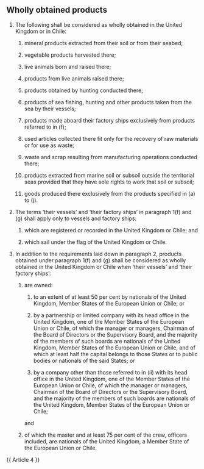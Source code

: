 ## Wholly obtained products

1. The following shall be considered as wholly obtained in the United Kingdom or in Chile:

   1. mineral products extracted from their soil or from their seabed;

   2. vegetable products harvested there;

   3. live animals born and raised there;

   4. products from live animals raised there;

   5. products obtained by hunting conducted there;

   6. products of sea fishing, hunting and other products taken from the sea by their vessels;

   7. products made aboard their factory ships exclusively from products referred to in (f);

   8. used articles collected there fit only for the recovery of raw materials or for use as waste;

   9. waste and scrap resulting from manufacturing operations conducted there;

   10. products extracted from marine soil or subsoil outside the territorial seas provided that they have sole rights to work that soil or subsoil;

   11. goods produced there exclusively from the products specified in (a) to (j).

2. The terms ‘their vessels’ and ‘their factory ships’ in paragraph 1(f) and (g) shall apply only to vessels and factory ships:

   1. which are registered or recorded in the United Kingdom or Chile; and

   2. which sail under the flag of the United Kingdom or Chile.

3. In addition to the requirements laid down in paragraph 2, products obtained under paragraph 1(f) and (g) shall be considered as wholly obtained in the United Kingdom or Chile when ‘their vessels’ and ‘their factory ships’:

   1. are owned:

      1. to an extent of at least 50 per cent by nationals of the United Kingdom, Member States of the European Union or Chile; or

      2. by a partnership or limited company with its head office in the United Kingdom, one of the Member States of the European Union or Chile, of which the manager or managers, Chairman of the Board of Directors or the Supervisory Board, and the majority of the members of such boards are nationals of the United Kingdom, Member States of the European Union or Chile, and of which at least half the capital belongs to those States or to public bodies or nationals of the said States; or

      3. by a company other than those referred to in (ii) with its head office in the United Kingdom, one of the Member States of the European Union or Chile, of which the manager or managers, Chairman of the Board of Directors or the Supervisory Board, and the majority of the members of such boards are nationals of the United Kingdom, Member States of the European Union or Chile;

      and

   2. of which the master and at least 75 per cent of the crew, officers included, are nationals of the United Kingdom, a Member State of the European Union or Chile.


{{ Article 4 }}
